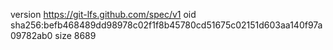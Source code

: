 version https://git-lfs.github.com/spec/v1
oid sha256:befb468489dd98978c02f1f8b45780cd51675c02151d603aa140f97a09782ab0
size 8689
